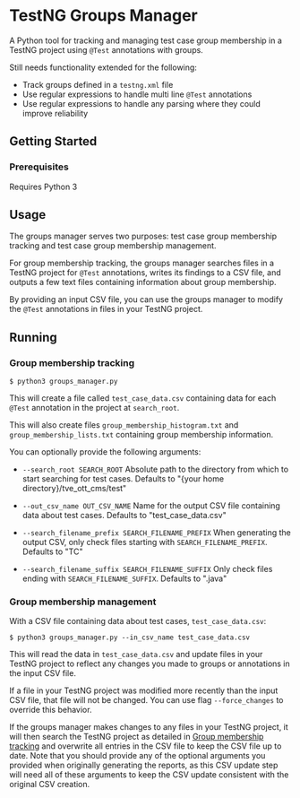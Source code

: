 # TestNG Groups Manager

A Python tool for tracking and managing test case group membership in a TestNG project using `@Test` annotations with groups.

Still needs functionality extended for the following:
* Track groups defined in a `testng.xml` file
* Use regular expressions to handle multi line `@Test` annotations
* Use regular expressions to handle any parsing where they could improve reliability


## Getting Started

### Prerequisites

Requires Python 3


## Usage

The groups manager serves two purposes: test case group membership tracking and test case group membership management.

For group membership tracking, the groups manager searches files in a TestNG project for `@Test` annotations, writes
its findings to a CSV file, and outputs a few text files containing information about group membership.

By providing an input CSV file, you can use the groups manager to modify the `@Test` annotations in files in your TestNG project.


## Running

### Group membership tracking

```
$ python3 groups_manager.py
```

This will create a file called `test_case_data.csv` containing data for each `@Test` annotation in the project at `search_root`.

This will also create files `group_membership_histogram.txt` and `group_membership_lists.txt` containing group membership information.

You can optionally provide the following arguments:
*   `--search_root SEARCH_ROOT`
        Absolute path to the directory from which to start searching for test cases.
        Defaults to "{your home directory}/tve_ott_cms/test"

*   `--out_csv_name OUT_CSV_NAME`
        Name for the output CSV file containing data about test cases.
        Defaults to "test_case_data.csv"

*   `--search_filename_prefix SEARCH_FILENAME_PREFIX`
        When generating the output CSV, only check files starting with `SEARCH_FILENAME_PREFIX`.
        Defaults to "TC"

*   `--search_filename_suffix SEARCH_FILENAME_SUFFIX`
        Only check files ending with `SEARCH_FILENAME_SUFFIX`.
        Defaults to ".java"


### Group membership management

With a CSV file containing data about test cases, `test_case_data.csv`:
```
$ python3 groups_manager.py --in_csv_name test_case_data.csv
```

This will read the data in `test_case_data.csv` and update files in your TestNG project to reflect any changes you made to groups
or annotations in the input CSV file.

If a file in your TestNG project was modified more recently than the input CSV file, that file will not be changed. You can use
flag `--force_changes` to override this behavior.

If the groups manager makes changes to any files in your TestNG project, it will then search the TestNG project as detailed in
[Group membership tracking](#group-membership-tracking) and overwrite all entries in the CSV file to keep the CSV file up to date.
Note that you should provide any of the optional arguments you provided when originally generating the reports, as this CSV update
step will need all of these arguments to keep the CSV update consistent with the original CSV creation.
